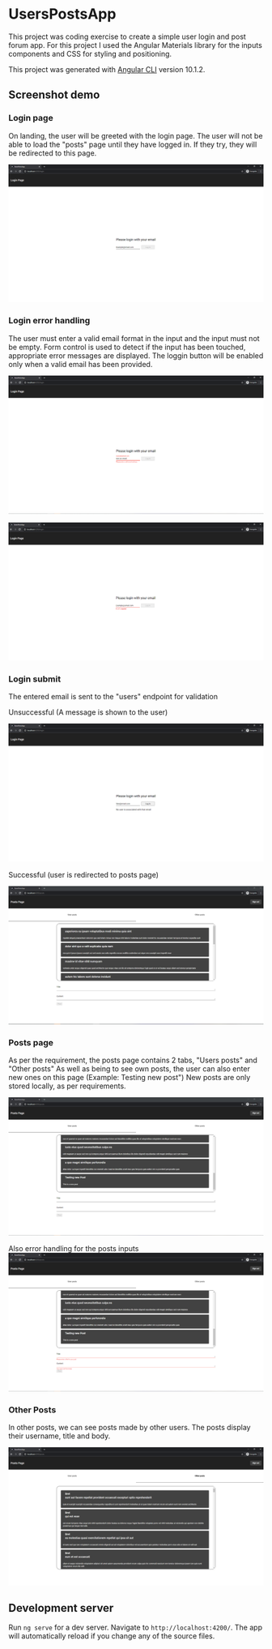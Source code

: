 # UsersPostsApp

This project was coding exercise to create a simple user login and post forum app.
For this project I used the Angular Materials library for the inputs components and CSS for styling and positioning.

This project was generated with [Angular CLI](https://github.com/angular/angular-cli) version 10.1.2.


## Screenshot demo

### Login page
On landing, the user will be greeted with the login page. The user will not be able to load the "posts" page until they have logged in.
If they try, they will be redirected to this page.

![Login Page](https://github.com/KaiChan01/Angular-Users-Post-App/blob/master/ScreenShots/Login.PNG)

### Login error handling
The user must enter a valid email format in the input and the input must not be empty.
Form control is used to detect if the input has been touched, appropriate error messages are displayed.
The loggin button will be enabled only when a valid email has been provided.

![Invalid Email](https://github.com/KaiChan01/Angular-Users-Post-App/blob/master/ScreenShots/No%20Email.PNG)

![Touched Input](https://github.com/KaiChan01/Angular-Users-Post-App/blob/master/ScreenShots/Touched.PNG)

### Login submit
The entered email is sent to the "users" endpoint for validation

Unsuccessful (A message is shown to the user)

![Failed login](https://github.com/KaiChan01/Angular-Users-Post-App/blob/master/ScreenShots/Bad%20email.PNG)

Successful (user is redirected to posts page)

![Successful login](https://github.com/KaiChan01/Angular-Users-Post-App/blob/master/ScreenShots/User%20posts.PNG)

### Posts page
As per the requirement, the posts page contains 2 tabs, "Users posts" and "Other posts"
As well as being to see own posts, the user can also enter new ones on this page (Example: Testing new post")
New posts are only stored locally, as per requirements.

![New Post](https://github.com/KaiChan01/Angular-Users-Post-App/blob/master/ScreenShots/Posting%20new%20post.PNG)

Also error handling for the posts inputs 
![Post error handling](https://github.com/KaiChan01/Angular-Users-Post-App/blob/master/ScreenShots/Post%20Error%20Handling.PNG)

### Other Posts
In other posts, we can see posts made by other users.
The posts display their username, title and body.

![Other posts](https://github.com/KaiChan01/Angular-Users-Post-App/blob/master/ScreenShots/Other%20posts.PNG)


## Development server

Run `ng serve` for a dev server. Navigate to `http://localhost:4200/`. The app will automatically reload if you change any of the source files.
